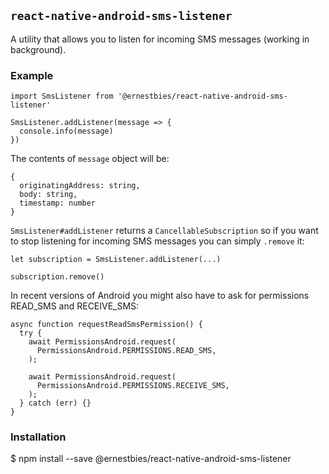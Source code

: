 ## `react-native-android-sms-listener`

A utility that allows you to listen for incoming SMS messages (working in background).

### Example

```JS
import SmsListener from '@ernestbies/react-native-android-sms-listener'

SmsListener.addListener(message => {
  console.info(message)
})
```

The contents of `message` object will be:

```JS
{
  originatingAddress: string,
  body: string,
  timestamp: number
}
```

`SmsListener#addListener` returns a `CancellableSubscription` so if you want to stop listening for incoming SMS messages you can simply `.remove` it:

```JS
let subscription = SmsListener.addListener(...)

subscription.remove()
```

In recent versions of Android you might also have to ask for permissions READ_SMS and RECEIVE_SMS:

```JS
async function requestReadSmsPermission() {
  try {
    await PermissionsAndroid.request(
      PermissionsAndroid.PERMISSIONS.READ_SMS,
    );

    await PermissionsAndroid.request(
      PermissionsAndroid.PERMISSIONS.RECEIVE_SMS,
    );
  } catch (err) {}
}
```

### Installation

$ npm install --save @ernestbies/react-native-android-sms-listener
